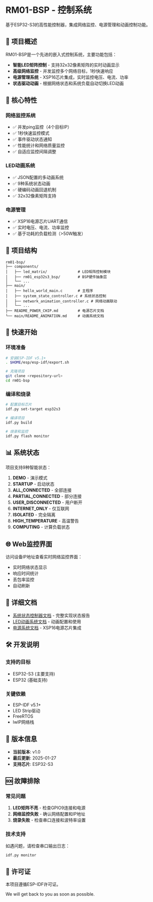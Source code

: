 # RM01-BSP - 控制系统

基于ESP32-S3的高性能控制器，集成网络监控、电源管理和动画控制功能。

## 🎯 项目概述

RM01-BSP是一个先进的嵌入式控制系统，主要功能包括：
- **智能LED矩阵控制** - 支持32x32像素矩阵的实时动画显示
- **高级网络监控** - 并发监控多个网络目标，1秒快速响应
- **电源管理系统** - XSP16芯片集成，实时监控电压、电流、功率
- **状态驱动动画** - 根据网络状态和系统负载自动切换LED动画

## 🚀 核心特性

### 网络监控系统
- ✅ 并发ping监控（4个目标IP）
- ✅ 1秒快速监控模式
- ✅ 事件驱动状态通知
- ✅ 性能统计和网络质量监控
- ✅ 自适应监控间隔调整

### LED动画系统
- ✅ JSON配置的多动画系统
- ✅ 9种系统状态动画
- ✅ 硬编码动画回退机制
- ✅ 32x32像素矩阵支持

### 电源管理
- ✅ XSP16电源芯片UART通信
- ✅ 实时电压、电流、功率监控
- ✅ 基于功耗的负载检测（>50W触发）

## 📁 项目结构

```
rm01-bsp/
├── components/
│   ├── led_matrix/              # LED矩阵控制模块
│   ├── rm01_esp32s3_bsp/        # BSP硬件抽象层
│   └── ...
├── main/
│   ├── hello_world_main.c       # 主程序
│   ├── system_state_controller.c # 系统状态控制
│   ├── network_animation_controller.c # 网络动画联动
│   └── ...
├── README_POWER_CHIP.md         # 电源芯片文档
└── main/README_ANIMATION.md     # 动画系统文档
```

## 🔧 快速开始

### 环境准备
```bash
# 安装ESP-IDF v5.1+
. $HOME/esp/esp-idf/export.sh

# 克隆项目
git clone <repository-url>
cd rm01-bsp
```

### 编译和烧录
```bash
# 配置目标芯片
idf.py set-target esp32s3

# 编译项目
idf.py build

# 烧录和监控
idf.py flash monitor
```

## 📊 系统状态

项目支持9种智能状态：
1. **DEMO** - 演示模式
2. **STARTUP** - 启动状态
3. **ALL_CONNECTED** - 全部连接
4. **PARTIAL_CONNECTED** - 部分连接
5. **USER_DISCONNECTED** - 用户断开
6. **INTERNET_ONLY** - 仅互联网
7. **ISOLATED** - 完全隔离
8. **HIGH_TEMPERATURE** - 高温警告
9. **COMPUTING** - 计算负载状态

## 🌐 Web监控界面

访问设备IP地址查看实时网络监控界面：
- 实时网络状态显示
- 响应时间统计
- 丢包率监控
- 自动刷新

## 📖 详细文档

- [系统状态控制器文档](main/README_SYSTEM_STATE.md) - 完整实现状态报告
- [LED动画系统文档](main/README_ANIMATION.md) - 动画配置和使用
- [电源系统文档](README_POWER_CHIP.md) - XSP16电源芯片集成

## 🛠️ 开发说明

### 支持的目标
- ESP32-S3 (主要支持)
- ESP32 (基础支持)

### 关键依赖
- ESP-IDF v5.1+
- LED Strip驱动
- FreeRTOS
- lwIP网络栈

## 📝 版本信息

- **当前版本**: v1.0
- **最后更新**: 2025-01-27
- **支持芯片**: ESP32-S3

## 🆘 故障排除

### 常见问题
1. **LED矩阵不亮** - 检查GPIO9连接和电源
2. **网络监控失败** - 确认网络配置和IP地址
3. **烧录失败** - 检查串口连接和波特率设置

### 技术支持
如遇问题，请检查串口输出日志：
```bash
idf.py monitor
```

## 📄 许可证

本项目遵循ESP-IDF许可证。

We will get back to you as soon as possible.
